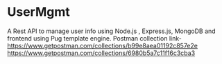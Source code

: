 # UserMgmt
A Rest API to manage user info using Node.js , Express.js, MongoDB and frontend using Pug template engine.
Postman collection link- https://www.getpostman.com/collections/b99e8aea01192c857e2e
https://www.getpostman.com/collections/6980b5a7c11f16c3cba3
